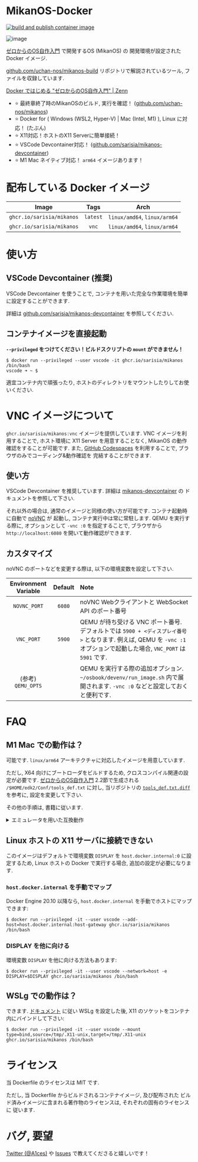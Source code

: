 # MikanOS-Docker

[![build and publish container image](https://github.com/sarisia/mikanos-docker/actions/workflows/publish-image.yml/badge.svg)](https://github.com/sarisia/mikanos-docker/actions/workflows/publish-image.yml)

![image](https://user-images.githubusercontent.com/33576079/112739400-29e73880-8faf-11eb-9f59-acca01470a62.png)

[ゼロからのOS自作入門](https://zero.osdev.jp/) で開発するOS (MikanOS) の
開発環境が設定された Docker イメージ.

[github.com/uchan-nos/mikanos-build](https://github.com/uchan-nos/mikanos-build)
リポジトリで解説されているツール, ファイルを収録しています.

[Docker ではじめる "ゼロからのOS自作入門" | Zenn](https://zenn.dev/sarisia/articles/6b57ea835344b6)

- :star: 最終章終了時のMikanOSのビルド, 実行を確認！ ([github.com/uchan-nos/mikanos](https://github.com/uchan-nos/mikanos))
- :star: Docker for ( Windows (WSL2, Hyper-V) | Mac (Intel, M1) ), Linux に対応！ (たぶん)
- :star: X11対応！ホストのX11 Serverに簡単接続！
- :star: VSCode Devcontainer対応！ ([github.com/sarisia/mikanos-devcontainer](https://github.com/sarisia/mikanos-devcontainer))
- :star: M1 Mac ネイティブ対応！ `arm64` イメージあります！

# 配布している Docker イメージ

| Image | Tags | Arch |
| :---: | :--: | :---: |
| `ghcr.io/sarisia/mikanos` | `latest` | `linux/amd64`, `linux/arm64` |
| `ghcr.io/sarisia/mikanos` | `vnc` | `linux/amd64`, `linux/arm64` |

# 使い方

## VSCode Devcontainer (推奨)

VSCode Devcontainer を使うことで,
コンテナを用いた完全な作業環境を簡単に設定することができます.

詳細は [github.com/sarisia/mikanos-devcontainer](https://github.com/sarisia/mikanos-devcontainer)
を参照してください.

## コンテナイメージを直接起動

**`--privileged` をつけてください！ビルドスクリプトの `mount` ができません！**

```
$ docker run --privileged --user vscode -it ghcr.io/sarisia/mikanos /bin/bash
vscode ➜ ~ $ 
```

適宜コンテナ内で頑張ったり, ホストのディレクトリをマウントしたりしてお使いください.

# VNC イメージについて

`ghcr.io/sarisia/mikanos:vnc` イメージを提供しています. VNC イメージを利用することで,
ホスト環境に X11 Server を用意することなく, MikanOS の動作確認をすることが可能です.
また, [GitHub Codespaces](https://github.com/features/codespaces) を利用することで, ブラウザのみでコーディング&動作確認を
完結することができます.

## 使い方

VSCode Devcontainer を推奨しています. 詳細は [mikanos-devcontainer](https://github.com/sarisia/mikanos-devcontainer#github-codespaces) の
ドキュメントを参照して下さい.

それ以外の場合は, 通常のイメージと同様の使い方が可能です. コンテナ起動時に自動で [noVNC](https://novnc.com/info.html) が
起動し, コンテナ実行中は常に常駐します. QEMU を実行する際に, オプションとして `-vnc :0` を指定することで,
ブラウザから `http://localhost:6080` を開いて動作確認ができます.

## カスタマイズ

noVNC のポートなどを変更する際は, 以下の環境変数を設定して下さい.

| Environment Variable | Default | Note |
| :---: | :---: | :---- |
| `NOVNC_PORT` | `6080` | noVNC Webクライアントと WebSocket API のポート番号 |
| `VNC_PORT` | `5900` | QEMU が待ち受ける VNC ポート番号. デフォルトでは `5900 + <ディスプレイ番号>` となります. 例えば, QEMU を `-vnc :1` オプションで起動した場合, `VNC_PORT` は `5901` です. |
| (参考) `QEMU_OPTS` | | QEMU を実行する際の追加オプション. `~/osbook/devenv/run_image.sh` 内で展開されます. `-vnc :0` などと設定しておくと便利です. |

# FAQ

## M1 Mac での動作は？

可能です. `linux/arm64` アーキテクチャに対応したイメージを用意しています.

ただし, X64 向けにブートローダをビルドするため, クロスコンパイル関連の設定が必要です.
[ゼロからのOS自作入門](https://zero.osdev.jp/) 2.2節で生成される `/$HOME/edk2/Conf/tools_def.txt`
に対し, 当リポジトリの [`tools_def.txt.diff`](tools_def.txt.diff) を参考に, 設定を変更して下さい.

その他の手順は, 書籍に従います.

<details>
<summary>エミュレータを用いた互換動作</summary>

書籍と違う設定を行うことに抵抗がある, もしくは難しいことを考えたくない場合は,
明示的に `linux/amd64` イメージを互換レイヤを通して利用することが可能です.

ただし, 互換レイヤを通すことでパフォーマンスは大きく劣化し, コンパイル時や
QEMU を用いたテスト動作時の速度は体感できるほどに遅くなります.

互換レイヤを用いるには, `ghcr.io/sarisia/mikanos:amd64` イメージを取得した後,
コンテナ実行時に `--platform linux/amd64` を指定して実行してください:

```
$ docker run --platform linux/amd64 --privileged -it --user vscode ghcr.io/sarisia/mikanos:amd64 /bin/bash
```

</details>

## Linux ホストの X11 サーバに接続できない

このイメージはデフォルトで環境変数 `DISPLAY` を `host.docker.internal:0` に設定するため,
Linux ホストの Docker で実行する場合, 追加の設定が必要になります.

### `host.docker.internal` を手動でマップ

Docker Engine 20.10 以降なら, `host.docker.internal` を手動でホストにマップできます:

```
$ docker run --privileged -it --user vscode --add-host=host.docker.internal:host-gateway ghcr.io/sarisia/mikanos /bin/bash
```

### DISPLAY を他に向ける

環境変数 `DISPLAY` を他に向ける方法もあります:

```
$ docker run --privileged -it --user vscode --network=host -e DISPLAY=$DISPLAY ghcr.io/sarisia/mikanos /bin/bash
```

## WSLg での動作は？

できます. [ドキュメント](https://github.com/microsoft/wslg) に従い WSLg を設定した後,
X11 のソケットをコンテナ内にバインドして下さい:

```
$ docker run --privileged -it --user vscode --mount type=bind,source=/tmp/.X11-unix,target=/tmp/.X11-unix ghcr.io/sarisia/mikanos /bin/bash
```

# ライセンス

当 Dockerfile のライセンスは MIT です.

ただし, 当 Dockerfile からビルドされるコンテナイメージ, 及び配布された
ビルド済みイメージに含まれる著作物のライセンスは, それぞれの固有のライセンスに
従います.

# バグ, 要望

[Twitter (@A1ces)](https://twitter.com/A1ces) や [Issues](https://github.com/sarisia/mikanos-docker/issues) で教えてくださると嬉しいです！
